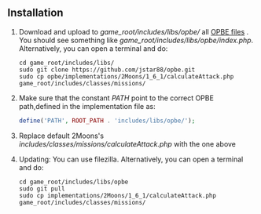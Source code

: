 ## Installation

1. Download and upload to *game_root/includes/libs/opbe/* all [OPBE files](https://github.com/jstar88/opbe/archive/master.zip) .
   You should see something like *game_root/includes/libs/opbe/index.php*.
   Alternatively, you can open a terminal and do:

    ```
    cd game_root/includes/libs/
    sudo git clone https://github.com/jstar88/opbe.git
    sudo cp opbe/implementations/2Moons/1_6_1/calculateAttack.php game_root/includes/classes/missions/
    
    ```

2. Make sure that the constant *PATH* point to the correct OPBE path,defined in the implementation file as:
    
    ```php
    define('PATH', ROOT_PATH . 'includes/libs/opbe/');
    ```
3. Replace default 2Moons's *includes/classes/missions/calculateAttack.php* with the one above 
4. Updating:
    You can use filezilla.
    Alternatively, you can open a terminal and do:
    ```
    cd game_root/includes/libs/opbe
    sudo git pull
    sudo cp implementations/2Moons/1_6_1/calculateAttack.php game_root/includes/classes/missions/
    
    ```
